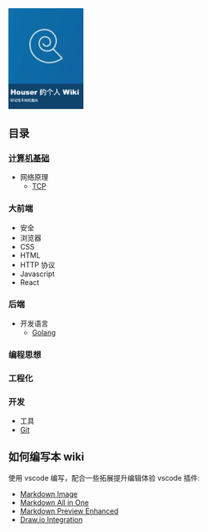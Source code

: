 <img src='images/cover.jpg' width=150 />

## 目录

### [计算机基础](./计算机基础/计算机基础.md)

- 网络原理
  - [TCP](./计算机基础/网络原理/TCP.md)

### 大前端
- 安全
- 浏览器
- CSS
- HTML
- HTTP 协议
- Javascript
- React

### 后端

- 开发语言
  - [Golang](./后端/开发语言/Golang.md)

### 编程思想
### 工程化

### 开发

- 工具
- [Git](./开发/Git/Git.md)

## 如何编写本 wiki

使用 vscode 编写，配合一些拓展提升编辑体验
vscode 插件: 

- [Markdown Image](https://marketplace.visualstudio.com/items?itemName=hancel.markdown-image)
- [Markdown All in One](https://marketplace.visualstudio.com/items?itemName=yzhang.markdown-all-in-one)
- [Markdown Preview Enhanced](https://marketplace.visualstudio.com/items?itemName=shd101wyy.markdown-preview-enhanced)
- [Draw.io Integration](https://marketplace.visualstudio.com/items?itemName=hediet.vscode-drawio)
